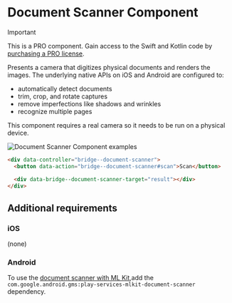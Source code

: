 # Document Scanner Component

> [!IMPORTANT]
> This is a PRO component. Gain access to the Swift and Kotlin code by [purchasing a PRO license](https://buy.stripe.com/fZeaF6bn9b9d4Pm14b).

Presents a camera that digitizes physical documents and renders the images. The underlying native APIs on iOS and Android are configured to:

* automatically detect documents
* trim, crop, and rotate captures
* remove imperfections like shadows and wrinkles
* recognize multiple pages

This component requires a real camera so it needs to be run on a physical device.

![Document Scanner Component examples](/resources/screenshots/document-scanner.png)

```html
<div data-controller="bridge--document-scanner">
  <button data-action="bridge--document-scanner#scan">Scan</button>

  <div data-bridge--document-scanner-target="result"></div>
</div>
```

## Additional requirements

### iOS

(none)

### Android

To use the [document scanner with ML Kit](https://developers.google.com/ml-kit/vision/doc-scanner/android),add the `com.google.android.gms:play-services-mlkit-document-scanner` dependency.
